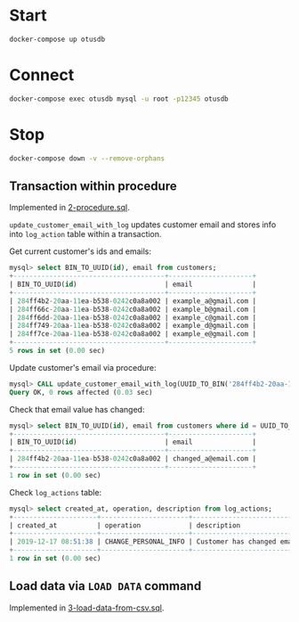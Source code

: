 # Start

```sh
docker-compose up otusdb
```

# Connect

```sh
docker-compose exec otusdb mysql -u root -p12345 otusdb
```

# Stop

```sh
docker-compose down -v --remove-orphans
```

## Transaction within procedure

Implemented in [2-procedure.sql](https://github.com/dstdfx/otus-dbmgmt/blob/master/part11/docker-entrypoint-initdb.d/2-procedure.sql).

`update_customer_email_with_log` updates customer email and stores info into `log_action` table within a transaction.

Get current customer's ids and emails:
```sql
mysql> select BIN_TO_UUID(id), email from customers;
+--------------------------------------+---------------------+
| BIN_TO_UUID(id)                      | email               |
+--------------------------------------+---------------------+
| 284ff4b2-20aa-11ea-b538-0242c0a8a002 | example_a@gmail.com |
| 284ff66c-20aa-11ea-b538-0242c0a8a002 | example_b@gmail.com |
| 284ff6dd-20aa-11ea-b538-0242c0a8a002 | example_c@gmail.com |
| 284ff749-20aa-11ea-b538-0242c0a8a002 | example_d@gmail.com |
| 284ff7ce-20aa-11ea-b538-0242c0a8a002 | example_e@gmail.com |
+--------------------------------------+---------------------+
5 rows in set (0.00 sec)
```

Update customer's email via procedure:
```sql
mysql> CALL update_customer_email_with_log(UUID_TO_BIN('284ff4b2-20aa-11ea-b538-0242c0a8a002'), 'changed_a@email.com');
Query OK, 0 rows affected (0.03 sec)
```

Check that email value has changed:
```sql
mysql> select BIN_TO_UUID(id), email from customers where id = UUID_TO_BIN('284ff4b2-20aa-11ea-b538-0242c0a8a002');
+--------------------------------------+---------------------+
| BIN_TO_UUID(id)                      | email               |
+--------------------------------------+---------------------+
| 284ff4b2-20aa-11ea-b538-0242c0a8a002 | changed_a@email.com |
+--------------------------------------+---------------------+
1 row in set (0.00 sec)
```

Check `log_actions` table:
```sql
mysql> select created_at, operation, description from log_actions;
+---------------------+----------------------+------------------------------------------------------------------------------+
| created_at          | operation            | description                                                                  |
+---------------------+----------------------+------------------------------------------------------------------------------+
| 2019-12-17 08:51:38 | CHANGE_PERSONAL_INFO | Customer has changed email from: example_a@gmail.com to: changed_a@email.com |
+---------------------+----------------------+------------------------------------------------------------------------------+
1 row in set (0.00 sec)
```

## Load data via `LOAD DATA` command

Implemented in [3-load-data-from-csv.sql](https://github.com/dstdfx/otus-dbmgmt/blob/master/part11/docker-entrypoint-initdb.d/3-load-data-from-csv.sql).
